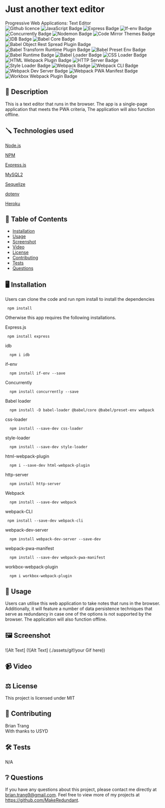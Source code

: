 # Just another text editor
Progressive Web Applications: Text Editor  
![Github licence](http://img.shields.io/badge/license-MIT-blue.svg)
![JavaScript Badge](https://img.shields.io/badge/JavaScript-100%25-yellow.svg)
![Express Badge](https://img.shields.io/badge/express-%5E4.17.1-orange.svg)
![If-env Badge](https://img.shields.io/badge/if--env-%5E1.0.4-yellowgreen.svg)
![Concurrently Badge](https://img.shields.io/badge/concurrently-%5E5.2.0-blue.svg)
![Nodemon Badge](https://img.shields.io/badge/nodemon-%5E2.0.4-red.svg)
![Code Mirror Themes Badge](https://img.shields.io/badge/code--mirror--themes-%5E1.0.0-lightgrey.svg)
![IDB Badge](https://img.shields.io/badge/idb-%5E6.1.2-green.svg)
![Babel Core Badge](https://img.shields.io/badge/%40babel%2Fcore-%5E7.15.0-yellow.svg)
![Babel Object Rest Spread Plugin Badge](https://img.shields.io/badge/%40babel%2Fplugin--proposal--object--rest--spread-%5E7.20.7-blueviolet.svg)
![Babel Transform Runtime Plugin Badge](https://img.shields.io/badge/%40babel%2Fplugin--transform--runtime-%5E7.15.0-success.svg)
![Babel Preset Env Badge](https://img.shields.io/badge/%40babel%2Fpreset--env-%5E7.15.0-informational.svg)
![Babel Runtime Badge](https://img.shields.io/badge/%40babel%2Fruntime-%5E7.15.3-ff69b4.svg)
![Babel Loader Badge](https://img.shields.io/badge/babel--loader-%5E8.2.2-important.svg)
![CSS Loader Badge](https://img.shields.io/badge/css--loader-%5E6.2.0-orange.svg)
![HTML Webpack Plugin Badge](https://img.shields.io/badge/html--webpack--plugin-%5E5.3.2-yellowgreen.svg)
![HTTP Server Badge](https://img.shields.io/badge/http--server-%5E0.11.1-blue.svg)
![Style Loader Badge](https://img.shields.io/badge/style--loader-%5E3.2.1-red.svg)
![Webpack Badge](https://img.shields.io/badge/webpack-%5E5.51.1-success.svg)
![Webpack CLI Badge](https://img.shields.io/badge/webpack--cli-%5E4.8.0-informational.svg)
![Webpack Dev Server Badge](https://img.shields.io/badge/webpack--dev--server-%5E4.0.0-critical.svg)
![Webpack PWA Manifest Badge](https://img.shields.io/badge/webpack--pwa--manifest-%5E4.3.0-important.svg)
![Workbox Webpack Plugin Badge](https://img.shields.io/badge/workbox--webpack--plugin-%5E6.2.4-brightgreen.svg)

    
## 📄 Description 
This is a text editor that runs in the browser. The app is a single-page application that meets the PWA criteria, The application will also function offline.

## 🪛 Technologies used 
<p><a href="https://nodejs.org/">Node.js</a></p>
<p><a href="https://www.npmjs.com/">NPM</a></p>
<p><a href="https://www.npmjs.com/package/express">Express.js</a></p>
<p><a href="https://www.npmjs.com/package/mysql2">MySQL2</a></p>
<p><a href="https://www.npmjs.com/package/sequelize">Sequelize</a></p>
<p><a href="https://www.npmjs.com/package/dotenv">dotenv</a></p>
<p><a href="https://heroku.com/">Heroku</a></p>
  
## 📓 Table of Contents
- [Installation](#%EF%B8%8FInstallation)
- [Usage](#Usage)
- [Screenshot](#%EF%B8%8FScreenshot)
- [Video](#Video)
- [License](#%EF%B8%8FLicense)
- [Contributing](#Contributing)
- [Tests](#%EF%B8%8FTests)
- [Questions](#Questions)
    
## 🖥️ Installation 

Users can clone the code and run npm install to install the dependencies
```pip
 npm install 
```

Otherwise this app requires the following installations.

Express.js
```pip
 npm install express
```

idb
```pip
  npm i idb
```

if-env
```pip
  npm install if-env --save
```

Concurrently
```pip
  npm install concurrently --save
```

Babel loader
```pip
  npm install -D babel-loader @babel/core @babel/preset-env webpack
```

css-loader
```pip
  npm install --save-dev css-loader
```

style-loader
```pip
  npm install --save-dev style-loader
```

html-webpack-plugin
```pip
  npm i --save-dev html-webpack-plugin
```

http-server
```pip
  npm install http-server
```

Webpack
```pip
  npm install --save-dev webpack
```

webpack-CLI
```pip
 npm install --save-dev webpack-cli
``` 

webpack-dev-server
```pip
  npm install webpack-dev-server --save-dev
```

webpack-pwa-manifest

```pip
  npm install --save-dev webpack-pwa-manifest
```

workbox-webpack-plugin

```pip
  npm i workbox-webpack-plugin
```
  
## 💬 Usage 
Users can utilise this web application to take notes that runs in the browser. Additionally, it will feature a number of data persistence techniques that serve as redundancy in case one of the options is not supported by the browser. The application will also function offline.


## 🖼️ Screenshot
![Alt Text] (![Alt Text] (./assets/gif/your Gif here))


## 📹 Video
  
## ⚖️ License 
This project is licensed under MIT
  
## 🤝 Contributing 
Brian Trang  
With thanks to USYD
  
## 🛠️ Tests
N/A
 
## ❔ Questions
If you have any questions about this project, please contact me directly at brian.trang9@gmail.com. Feel free to view more of my projects at https://github.com/MakeRedundant.